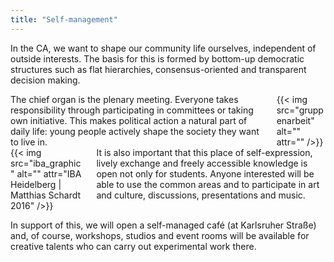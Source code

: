 ```yaml
---
title: "Self-management"
---
```

In the CA, we want to shape our community life ourselves, independent of outside interests. The basis for this is formed by bottom-up democratic structures such as flat hierarchies, consensus-oriented and transparent decision making.

<div class="columns">
    <div class="column">
    The chief organ is the plenary meeting. Everyone takes responsibility through participating in committees or taking own initiative. This makes political action a natural part of daily life: young people actively shape the society they want to live in.
    </div>
    <div class="column">
        {{< img src="gruppenarbeit" alt="" attr="" />}}
    </div>
</div>

<div class="columns">
    <div class="column">
    {{< img src="iba_graphic" alt="" attr="IBA Heidelberg | Matthias Schardt 2016" />}}
    </div>
    <div class="column">
    It is also important that this place of self-expression, lively exchange and freely accessible knowledge is open not only for students. Anyone interested will be able to use the common areas and to participate in art and culture, discussions, presentations and music.
    </div>
</div>

In support of this, we will open a self-managed café (at Karlsruher Straße) and, of course, workshops, studios and event rooms will be available for creative talents who can carry out experimental work there. 
